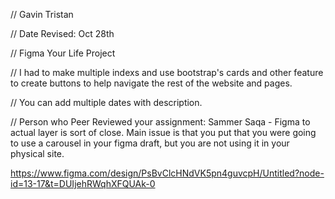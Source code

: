 // Gavin Tristan

 // Date Revised: Oct 28th

 // Figma Your Life Project

 // I had to make multiple indexs and use bootstrap's cards and other feature to create buttons to help navigate the rest of the website and pages. 

 // You can add multiple dates with description.

// Person who Peer Reviewed your assignment: Sammer Saqa -  Figma to actual layer is sort of close. Main issue is that you put that you were going to use a carousel in your figma draft, but you are not using it in your physical site. 

https://www.figma.com/design/PsBvClcHNdVK5pn4guvcpH/Untitled?node-id=13-17&t=DUIjehRWqhXFQUAk-0

